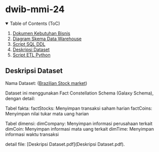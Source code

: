 # dwib-mmi-24 

<!-- TABLE OF CONTENTS -->
<details open="open">
  <summary>Table of Contents (ToC)</summary>
  <ol>
    <li><a href="#dokumen-kebutuhan-bisnis">Dokumen Kebutuhan Bisnis</a></li>
    <li><a href="#diagram-skema">Diagram Skema Data Warehouse</a></li>
    <li><a href="#script-sql">Script SQL DDL</a></li>
    <li><a href="#deskripsi-dataset">Deskripsi Dataset</a></li>
    <li><a href="#script-etl">Script ETL Python</a></li>
  </ol>
</details>

<!-- Deskripsi Dataset -->
## Deskripsi Dataset
Nama Dataset: ([Brazilian Stock market](https://www.kaggle.com/datasets/leomauro/brazilian-stock-market-data-warehouse))

Dataset ini menggunakan Fact Constellation Schema (Galaxy Schema), dengan detail:

Tabel fakta:
factStocks: Menyimpan transaksi saham harian
factCoins: Menyimpan nilai tukar mata uang harian

Tabel dimensi:
dimCompany: Menyimpan informasi perusahaan terkait
dimCoin: Menyimpan informasi mata uang terkait
dimTime: Menyimpan informasi waktu transaksi

detail file: [Deskripsi Dataset.pdf](Deskripsi Dataset.pdf).
